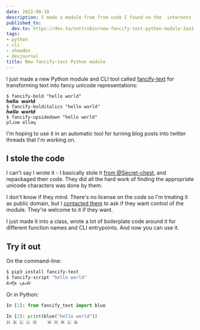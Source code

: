 ```yaml
---
date: 2022-08-10
description: I made a module from from code I found on the  internets
published_to:
  dev.to: https://dev.to/nottrobin/new-fancify-text-python-module-2ea1
tags:
- python
- cli
- showdev
- devjournal
title: New fancify-text Python module
---
```


I just made a new Python module and CLI tool called [fancify-text](https://pypi.org/project/fancify-text/) for transforming text into fancy unicode representations:

```
$ fancify-bold "hello world"
𝗵𝗲𝗹𝗹𝗼 𝘄𝗼𝗿𝗹𝗱
$ fancify-bolditalics "hello world"
𝙝𝙚𝙡𝙡𝙤 𝙬𝙤𝙧𝙡𝙙
$ fancify-upsidedown "hello world"
plɹoʍ ollǝɥ
```

I'm hoping to use it in an automatic tool for turning blog posts into twitter threads that I'm working on.

## I stole the code

I can't say I wrote it - I basically stole it [from @Secret-chest](https://github.com/Secret-chest/fancy-text), and repackaged their code. They did all the hard work of finding the appropriate unicode characters was done by them.

I don't know if they mind. There's no license on the code so I'm treating it as public domain, but I [contacted them](https://github.com/Secret-chest/fancy-text/issues/5) to ask if they want control of the module. They're welcome to it if they want.

I just made it into a class, wrote a lot of boilerplate code around it for different function names and CLI entrypoints. And now you can use it.

## Try it out

On the command-line:

``` bash
$ pip3 install fancify-text
$ fancify-script "hello world"
𝒽𝑒𝓁𝓁𝓅 𝓍𝓅𝓈𝓁𝒹
```

Or in Python:

``` python
In [1]: from fancify_text import blue

In [2]: print(blue("hello world"))
🇭 🇪 🇱 🇱 🇴    🇼 🇴 🇷 🇱 🇩 
```